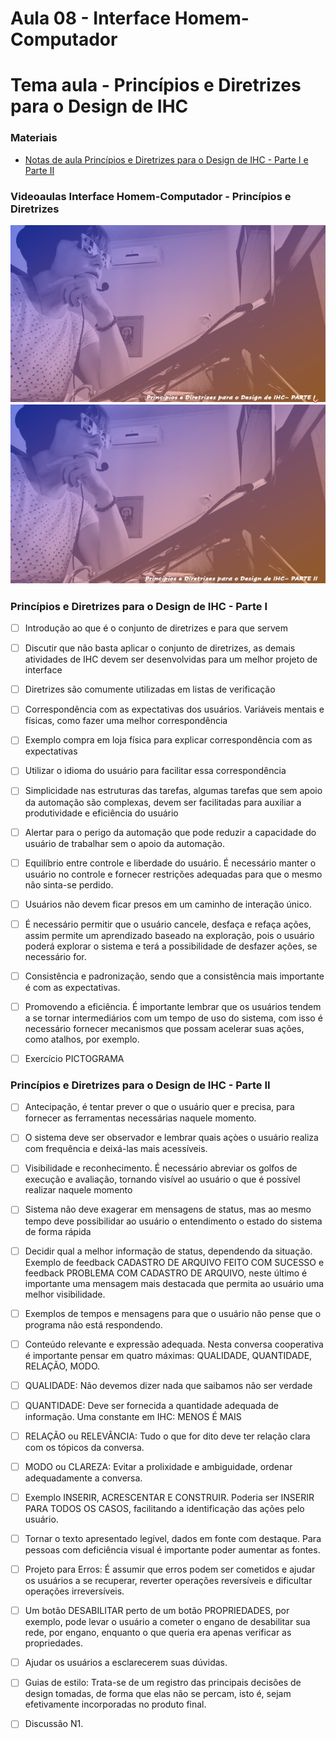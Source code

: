 # Aula 08 - Interface Homem-Computador
# Tema aula - Princípios e Diretrizes para o Design de IHC


### Materiais
- [Notas de aula Princípios e Diretrizes para o Design de IHC - Parte I e Parte II](principios_diretrizes_design_ihc.pdf)


### Videoaulas Interface Homem-Computador -  Princípios e Diretrizes 
[![Princípios e Diretrizes para o Design de IHC - Parte I](capa_17.png)](https://youtu.be/2lg91Rmjna4)
[![Princípios e Diretrizes para o Design de IHC - Parte II](capa_18.png)](https://youtu.be/wYkkj6YlfEo)


### Princípios e Diretrizes para o Design de IHC - Parte I 

- [ ]  Introdução ao que é o conjunto de diretrizes e para que servem
- [ ]  Discutir que não basta aplicar o conjunto de diretrizes, as demais atividades de IHC devem ser desenvolvidas para um melhor projeto de interface
- [ ]  Diretrizes são comumente utilizadas em listas de verificação
- [ ]  Correspondência com as expectativas dos usuários. Variáveis mentais e físicas, como fazer uma melhor correspondência
- [ ]  Exemplo compra em loja física para explicar correspondência com as expectativas
- [ ]  Utilizar o idioma do usuário para facilitar essa correspondência
- [ ]  Simplicidade nas estruturas das tarefas, algumas tarefas que sem apoio da automação são complexas, devem ser facilitadas para auxiliar a produtividade e eficiência do usuário
- [ ]  Alertar para o perigo da automação que pode reduzir a capacidade do usuário de trabalhar sem o apoio da automação.
- [ ]  Equilíbrio entre controle e liberdade do usuário. É necessário manter o usuário no controle e fornecer restrições adequadas para que o mesmo não sinta-se perdido.
- [ ]  Usuários não devem ficar presos em um caminho de interação único.
- [ ]  É necessário permitir que o usuário cancele, desfaça e refaça ações, assim permite um aprendizado baseado na exploração, pois o usuário poderá explorar o sistema e terá a possibilidade de desfazer ações, se necessário for.
- [ ]  Consistência e padronização, sendo que a consistência mais importante é com as expectativas.
- [ ]  Promovendo a eficiência. É importante lembrar que os usuários tendem a se tornar intermediários com um tempo de uso do sistema, com isso é necessário fornecer mecanismos que possam acelerar suas ações, como atalhos, por exemplo.
- [ ]  Exercício PICTOGRAMA


### Princípios e Diretrizes para o Design de IHC - Parte II  

- [ ]  Antecipação, é tentar prever o que o usuário quer e precisa, para fornecer as ferramentas necessárias naquele momento.
- [ ]  O sistema deve ser observador e lembrar quais açòes o usuário realiza com frequência e deixá-las mais acessíveis.
- [ ]  Visibilidade e reconhecimento. É necessário abreviar os golfos de execução e avaliação, tornando visível ao usuário o que é possível realizar naquele momento
- [ ]  Sistema não deve exagerar em mensagens de status, mas ao mesmo tempo deve possibilidar ao usuário o entendimento o estado do sistema de forma rápida
- [ ]  Decidir qual a melhor informação de status, dependendo da situação. Exemplo de feedback CADASTRO DE ARQUIVO FEITO COM SUCESSO e feedback PROBLEMA COM CADASTRO DE ARQUIVO, neste último é importante uma mensagem mais destacada que permita ao usuário uma melhor visibilidade.
- [ ]  Exemplos de tempos e mensagens para que o usuário não pense que o programa não está respondendo.
- [ ]  Conteúdo relevante e expressão adequada. Nesta conversa cooperativa é importante pensar em quatro máximas: QUALIDADE, QUANTIDADE, RELAÇÃO, MODO.
- [ ]  QUALIDADE: Não devemos dizer nada que saibamos não ser verdade
- [ ]  QUANTIDADE: Deve ser fornecida a quantidade adequada de informação. Uma constante em IHC: MENOS É MAIS
- [ ]  RELAÇÃO ou RELEVÂNCIA: Tudo o que for dito deve ter relação clara com os tópicos da conversa.
- [ ]  MODO ou CLAREZA: Evitar a prolixidade e ambiguidade, ordenar adequadamente a conversa.
- [ ]  Exemplo INSERIR, ACRESCENTAR E CONSTRUIR. Poderia ser INSERIR PARA TODOS OS CASOS, facilitando a identificação das ações pelo usuário.
- [ ]  Tornar o texto apresentado legível, dados em fonte com destaque. Para pessoas com deficiência visual é importante poder aumentar as fontes.
- [ ]  Projeto para Erros: É assumir que erros podem ser cometidos e ajudar os usuários a se recuperar, reverter operações reversíveis e dificultar operações irreversíveis.
- [ ]  Um botão DESABILITAR perto de um botão PROPRIEDADES, por exemplo, pode levar o usuário a cometer o engano de desabilitar sua rede, por engano, enquanto o que queria era apenas verificar as propriedades.
- [ ]  Ajudar os usuários a esclarecerem suas dúvidas.
- [ ]  Guias de estilo: Trata-se de um registro das principais decisões de design tomadas, de forma que elas não se percam, isto é, sejam efetivamente incorporadas no produto final.
- [ ]  Discussão N1.



